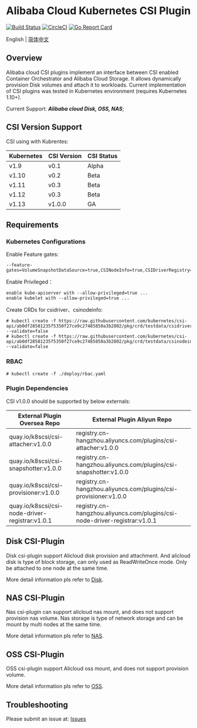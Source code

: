 # Alibaba Cloud Kubernetes CSI Plugin

[![Build Status](https://travis-ci.org/AliyunContainerService/csi-plugin.svg?branch=master)](https://travis-ci.org/AliyunContainerService/csi-plugin)
[![CircleCI](https://circleci.com/gh/AliyunContainerService/csi-plugin.svg?style=svg)](https://circleci.com/gh/AliyunContainerService/csi-plugin)
[![Go Report Card](https://goreportcard.com/badge/github.com/AliyunContainerService/csi-plugin)](https://goreportcard.com/report/github.com/AliyunContainerService/csi-plugin)

English | [简体中文](./README-zh_CN.md)

## Overview

Alibaba cloud CSI plugins implement an interface between CSI enabled Container
Orchestrator and Alibaba Cloud Storage. It allows dynamically provision Disk
volumes and attach it to workloads.
Current implementation of CSI plugins was tested in Kubernetes environment (requires Kubernetes 1.10+).

Current Support: ***Alibaba cloud Disk, OSS, NAS***;

## CSI Version Support

CSI using with Kubrentes:

| Kubernetes | CSI Version | CSI Status |
| ------ | ------ | ------ |
| v1.9  | v0.1   | Alpha |
| v1.10 | v0.2   | Beta |
| v1.11 | v0.3   | Beta |
| v1.12 | v0.3   | Beta |
| v1.13 | v1.0.0 | GA |


## Requirements

### Kubernetes Configurations
Enable Feature gates:

	--feature-gates=VolumeSnapshotDataSource=true,CSINodeInfo=true,CSIDriverRegistry=true

Enable Privileged：

	enable kube-apiserver with --allow-privileged=true ...
	enable kubelet with --allow-privileged=true ...

Create CRDs for csidriver、csinodeinfo:

	# kubectl create -f https://raw.githubusercontent.com/kubernetes/csi-api/ab0df28581235f5350f27ce9c27485850a3b2802/pkg/crd/testdata/csidriver.yaml --validate=false 
	# kubectl create -f https://raw.githubusercontent.com/kubernetes/csi-api/ab0df28581235f5350f27ce9c27485850a3b2802/pkg/crd/testdata/csinodeinfo.yaml --validate=false 


### RBAC

	# kubectl create -f ./deploy/rbac.yaml

### Plugin Dependencies

CSI v1.0.0 should be supported by below externals:

| External Plugin Oversea Repo  | External Plugin Aliyun Repo |
|-------- |---------------------|
| quay.io/k8scsi/csi-attacher:v1.0.0 | registry.cn-hangzhou.aliyuncs.com/plugins/csi-attacher:v1.0.0 |
| quay.io/k8scsi/csi-snapshotter:v1.0.0 | registry.cn-hangzhou.aliyuncs.com/plugins/csi-snapshotter:v1.0.0 |
| quay.io/k8scsi/csi-provisioner:v1.0.0 | registry.cn-hangzhou.aliyuncs.com/plugins/csi-provisioner:v1.0.0 |
| quay.io/k8scsi/csi-node-driver-registrar:v1.0.1 | registry.cn-hangzhou.aliyuncs.com/plugins/csi-node-driver-registrar:v1.0.1 |

## Disk CSI-Plugin

Disk csi-plugin support Alicloud disk provision and attachment. And alicloud disk is type of block storage, can only used as ReadWriteOnce mode. Only be attached to one node at the same time.

More detail information pls refer to [Disk](./docs/README-disk.md).

## NAS CSI-Plugin

Nas csi-plugin can support alicloud nas mount, and does not support provision nas volume. Nas storage is type of network storage and can be mount by multi nodes at the same time.

More detail information pls refer to [NAS](./docs/README-nas.md).


## OSS CSI-Plugin

OSS csi-plugin support Alicloud oss mount, and does not support provision volume.

More detail information pls refer to [OSS](./docs/README-oss.md).


## Troubleshooting

Please submit an issue at: [Issues](https://github.com/AliyunContainerService/csi-plugin/issues)

